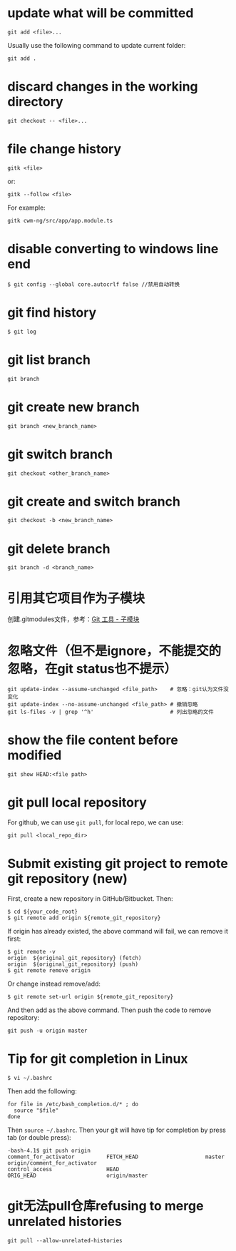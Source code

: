 # update what will be committed
```
git add <file>...
```
Usually use the following command to update current folder:
```
git add .
```

# discard changes in the working directory
```
git checkout -- <file>...
```
# file change history
```
gitk <file>
```
or:
```
gitk --follow <file>
```
For example:
```
gitk cwm-ng/src/app/app.module.ts
```

# disable converting to windows line end
```
$ git config --global core.autocrlf false //禁用自动转换
```

# git find history
```
$ git log
```

# git list branch
```
git branch
```

# git create new branch
```
git branch <new_branch_name>
```

# git switch branch
```
git checkout <other_branch_name>
```

# git create and switch branch
```
git checkout -b <new_branch_name>
```

# git delete branch
```
git branch -d <branch_name>
```

# 引用其它项目作为子模块
创建.gitmodules文件，参考：[Git 工具 - 子模块](https://git-scm.com/book/zh/v1/Git-%E5%B7%A5%E5%85%B7-%E5%AD%90%E6%A8%A1%E5%9D%97)

# 忽略文件（但不是ignore，不能提交的忽略，在git status也不提示）
```
git update-index --assume-unchanged <file_path>    # 忽略：git认为文件没变化
git update-index --no-assume-unchanged <file_path> # 撤销忽略
git ls-files -v | grep '^h'                        # 列出忽略的文件
```

# show the file content before modified
```
git show HEAD:<file path>
```

# git pull local repository
For github, we can use `git pull`, for local repo, we can use:
```
git pull <local_repo_dir>
```

# Submit existing git project to remote git repository (new)
First, create a new repository in GitHub/Bitbucket. Then:
```
$ cd ${your_code_root}
$ git remote add origin ${remote_git_repository}
```
If origin has already existed, the above command will fail, we can remove it first:
```
$ git remote -v
origin  ${original_git_repository} (fetch)
origin  ${original_git_repository} (push)
$ git remote remove origin
```
Or change instead remove/add:
```
$ git remote set-url origin ${remote_git_repository}
```
And then add as the above command. Then push the code to remove repository:
```
git push -u origin master
```

# Tip for git completion in Linux
```
$ vi ~/.bashrc
```
Then add the following:
```
for file in /etc/bash_completion.d/* ; do
  source "$file"
done
```
Then `source ~/.bashrc`. Then your git will have tip for completion by press tab (or double press):
```
-bash-4.1$ git push origin 
comment_for_activator          FETCH_HEAD                     master                         origin/comment_for_activator 
control_access                 HEAD                           ORIG_HEAD                      origin/master
```

# git无法pull仓库refusing to merge unrelated histories
```
git pull --allow-unrelated-histories
```
